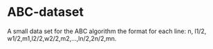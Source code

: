 # ABC-dataset
A small data set for the ABC algorithm
the format for each line: n, l1/2, w1/2,m1,l2/2,w2/2,m2,...,ln/2,2n/2,mn.

